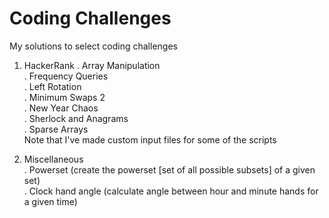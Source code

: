 # Coding Challenges
My solutions to select coding challenges

1. HackerRank
   . Array Manipulation  
   . Frequency Queries  
   . Left Rotation  
   . Minimum Swaps 2  
   . New Year Chaos  
   . Sherlock and Anagrams  
   . Sparse Arrays  
Note that I've made custom input files for some of the scripts  
     
2. Miscellaneous  
   . Powerset (create the powerset [set of all possible subsets] of a given set)  
   . Clock hand angle (calculate angle between hour and minute hands for a given time)  